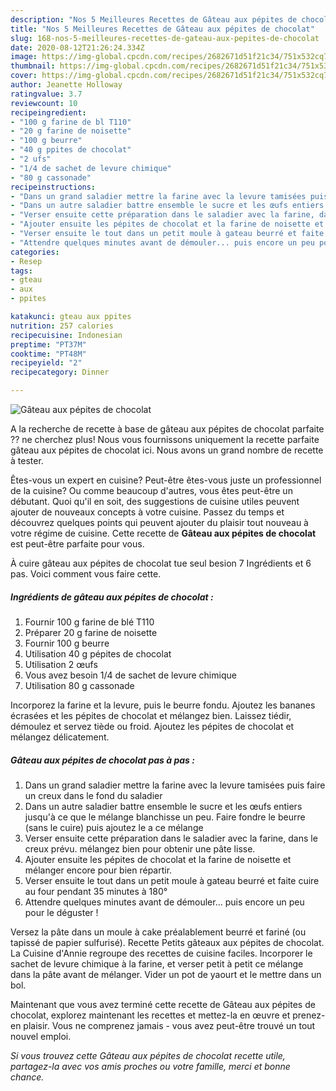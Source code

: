 ```yaml
---
description: "Nos 5 Meilleures Recettes de Gâteau aux pépites de chocolat"
title: "Nos 5 Meilleures Recettes de Gâteau aux pépites de chocolat"
slug: 168-nos-5-meilleures-recettes-de-gateau-aux-pepites-de-chocolat
date: 2020-08-12T21:26:24.334Z
image: https://img-global.cpcdn.com/recipes/2682671d51f21c34/751x532cq70/gateau-aux-pepites-de-chocolat-photo-principale-de-la-recette.jpg
thumbnail: https://img-global.cpcdn.com/recipes/2682671d51f21c34/751x532cq70/gateau-aux-pepites-de-chocolat-photo-principale-de-la-recette.jpg
cover: https://img-global.cpcdn.com/recipes/2682671d51f21c34/751x532cq70/gateau-aux-pepites-de-chocolat-photo-principale-de-la-recette.jpg
author: Jeanette Holloway
ratingvalue: 3.7
reviewcount: 10
recipeingredient:
- "100 g farine de bl T110"
- "20 g farine de noisette"
- "100 g beurre"
- "40 g ppites de chocolat"
- "2 ufs"
- "1/4 de sachet de levure chimique"
- "80 g cassonade"
recipeinstructions:
- "Dans un grand saladier mettre la farine avec la levure tamisées puis faire un creux dans le fond du saladier"
- "Dans un autre saladier battre ensemble le sucre et les œufs entiers jusqu&#39;à ce que le mélange blanchisse un peu. Faire fondre le beurre (sans le cuire) puis ajoutez le a ce mélange"
- "Verser ensuite cette préparation dans le saladier avec la farine, dans le creux prévu. mélangez bien pour obtenir une pâte lisse."
- "Ajouter ensuite les pépites de chocolat et la farine de noisette et mélanger encore pour bien répartir."
- "Verser ensuite le tout dans un petit moule à gateau beurré et faite cuire au four pendant 35 minutes à 180°"
- "Attendre quelques minutes avant de démouler... puis encore un peu pour le déguster !"
categories:
- Resep
tags:
- gteau
- aux
- ppites

katakunci: gteau aux ppites 
nutrition: 257 calories
recipecuisine: Indonesian
preptime: "PT37M"
cooktime: "PT48M"
recipeyield: "2"
recipecategory: Dinner

---
```



![Gâteau aux pépites de chocolat](https://img-global.cpcdn.com/recipes/2682671d51f21c34/751x532cq70/gateau-aux-pepites-de-chocolat-photo-principale-de-la-recette.jpg)

A la recherche de recette à base de gâteau aux pépites de chocolat parfaite ?? ne cherchez plus! Nous vous fournissons uniquement la recette parfaite gâteau aux pépites de chocolat ici. Nous avons un grand nombre de recette à tester.

Êtes-vous un expert en cuisine? Peut-être êtes-vous juste un professionnel de la cuisine? Ou comme beaucoup d'autres, vous êtes peut-être un débutant. Quoi qu'il en soit, des suggestions de cuisine utiles peuvent ajouter de nouveaux concepts à votre cuisine. Passez du temps et découvrez quelques points qui peuvent ajouter du plaisir tout nouveau à votre régime de cuisine. Cette recette de <strong> Gâteau aux pépites de chocolat </strong> est peut-être parfaite pour vous.

<!--inarticleads1-->

À cuire gâteau aux pépites de chocolat tue seul besion 7 Ingrédients et 6 pas. Voici comment vous faire cette.

##### Ingrédients de gâteau aux pépites de chocolat :

1. Fournir 100 g farine de blé T110
1. Préparer 20 g farine de noisette
1. Fournir 100 g beurre
1. Utilisation 40 g pépites de chocolat
1. Utilisation 2 œufs
1. Vous avez besoin 1/4 de sachet de levure chimique
1. Utilisation 80 g cassonade


Incorporez la farine et la levure, puis le beurre fondu. Ajoutez les bananes écrasées et les pépites de chocolat et mélangez bien. Laissez tiédir, démoulez et servez tiède ou froid. Ajoutez les pépites de chocolat et mélangez délicatement. 

<!--inarticleads2-->

##### Gâteau aux pépites de chocolat pas à pas :

1. Dans un grand saladier mettre la farine avec la levure tamisées puis faire un creux dans le fond du saladier
1. Dans un autre saladier battre ensemble le sucre et les œufs entiers jusqu&#39;à ce que le mélange blanchisse un peu. Faire fondre le beurre (sans le cuire) puis ajoutez le a ce mélange
1. Verser ensuite cette préparation dans le saladier avec la farine, dans le creux prévu. mélangez bien pour obtenir une pâte lisse.
1. Ajouter ensuite les pépites de chocolat et la farine de noisette et mélanger encore pour bien répartir.
1. Verser ensuite le tout dans un petit moule à gateau beurré et faite cuire au four pendant 35 minutes à 180°
1. Attendre quelques minutes avant de démouler... puis encore un peu pour le déguster !


Versez la pâte dans un moule à cake préalablement beurré et fariné (ou tapissé de papier sulfurisé). Recette Petits gâteaux aux pépites de chocolat. La Cuisine d&#39;Annie regroupe des recettes de cuisine faciles. Incorporer le sachet de levure chimique à la farine, et verser petit à petit ce mélange dans la pâte avant de mélanger. Vider un pot de yaourt et le mettre dans un bol. 

<!--inarticleads1-->

<p>
Maintenant que vous avez terminé cette recette de Gâteau aux pépites de chocolat, explorez maintenant les recettes et mettez-la en œuvre et prenez-en plaisir. Vous ne comprenez jamais - vous avez peut-être trouvé un tout nouvel emploi.
</p>

<p>
<i>Si vous trouvez cette Gâteau aux pépites de chocolat recette utile, partagez-la avec vos amis proches ou votre famille, merci et bonne chance.</i>
</p>
